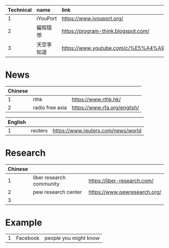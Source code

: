 |Technical|name|link|
|:-|:-|:-|
|1|iYouPort|https://www.iyouport.org/|
|2|編程隨想|https://program-think.blogspot.com/|
|3|天空享知道|https://www.youtube.com/c/%E5%A4%A9%E7%A9%BA%E4%BA%AB%E7%9F%A5%E9%81%93/videos|

# News
|Chinese|||
|:-|:-|:-|
|1|rthk|https://www.rthk.hk/|
|2|radio free asia|https://www.rfa.org/english/|

|English|||
|:-|:-|:-|
|1|reuters|https://www.reuters.com/news/world|

# Research
|Chinese|||
|:-|:-|:-|
|1|liber research community|https://liber-research.com/|
|2|pew research center|https://www.pewresearch.org/|
|3||

# Example
||||
|:-|:-|:-|
|1|Facebook|people you might know|
